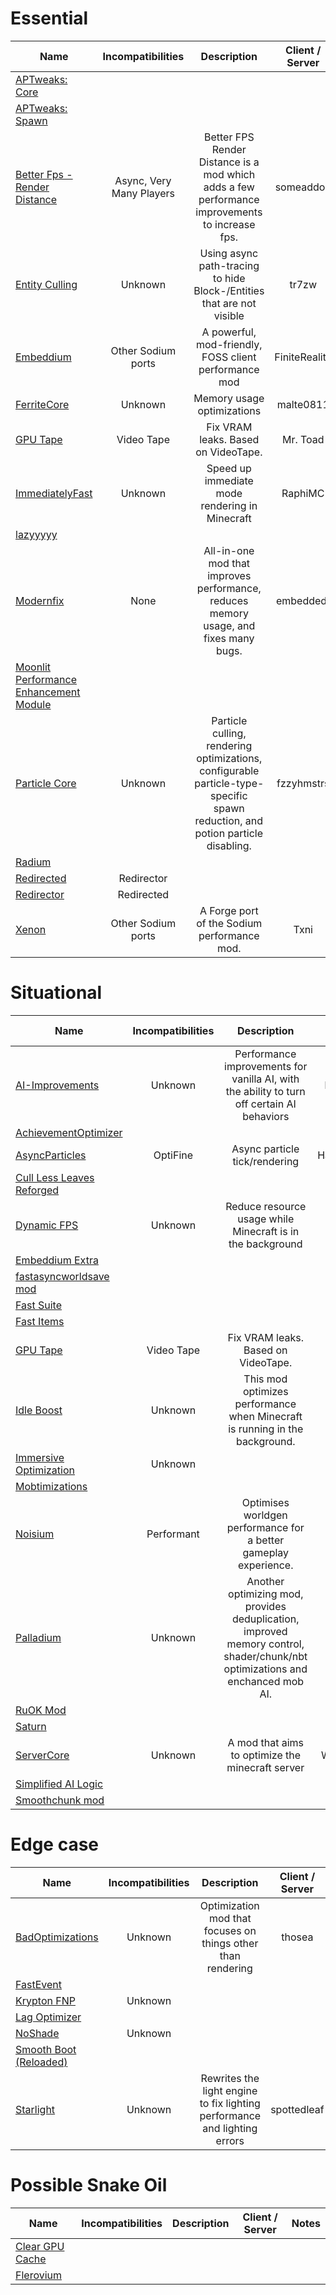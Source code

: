 # Essential
| Name | Incompatibilities | Description | Client / Server | Notes |
| --- | :---: | :---: | :---: | :---: |
| [APTweaks: Core](https://modrinth.com/mod/L5xaBiBb) |
| [APTweaks: Spawn](https://modrinth.com/mod/217PsbJI) |
| [Better Fps - Render Distance](https://www.curseforge.com/projects/551520) | Async, Very Many Players | Better FPS Render Distance is a mod which adds a few performance improvements to increase fps. | someaddon | Client | Incompatible with Async, as Async is incompatible with this mod's dependancy (Cupboard). |
| [Entity Culling](https://modrinth.com/mod/entityculling) | Unknown | Using async path-tracing to hide Block-/Entities that are not visible | tr7zw | Client | N/A |
| [Embeddium](https://modrinth.com/mod/embeddium) | Other Sodium ports | A powerful, mod-friendly, FOSS client performance mod | FiniteReality | Client | Intended for mod compatibility. It's forked from an older version of Sodium, so you shouldn't use this unless you need that extra mod compatibility. |
| [FerriteCore](https://modrinth.com/mod/uXXizFIs) | Unknown | Memory usage optimizations | malte0811 | Both | N/A |
| [GPU Tape](https://modrinth.com/mod/gputape) | Video Tape | Fix VRAM leaks. Based on VideoTape. | Mr. Toad | Client | Vulkan compatible fork of Video Tape available on more setups (older versions, Forge setups) |
| [ImmediatelyFast](https://modrinth.com/mod/immediatelyfast) | Unknown | Speed up immediate mode rendering in Minecraft | RaphiMC | Client | Effect is most noticable on CPU bottleneck and old CPU setups, according to the author | 
| [lazyyyyy](https://modrinth.com/mod/lazyyyyy) | 
| [Modernfix](https://modrinth.com/mod/nmDcB62a) | None | All-in-one mod that improves performance, reduces memory usage, and fixes many bugs. | embeddedt | Both | 1.21.5+ builds can be obtained from Simply Optimized. |
| [Moonlit Performance Enhancement Module](https://modrinth.com/mod/mpem) | 
| [Particle Core](https://modrinth.com/mod/particle-core) | Unknown | Particle culling, rendering optimizations, configurable particle-type-specific spawn reduction, and potion particle disabling. | fzzyhmstrs | Client | N/A |
| [Radium](https://modrinth.com/mod/2gvRmQXx) | 
| [Redirected](https://modrinth.com/mod/redirected) | Redirector |
| [Redirector](https://modrinth.com/mod/nzRWPE5v) | Redirected | 
| [Xenon](https://modrinth.com/mod/xenon-forge) | Other Sodium ports |  A Forge port of the Sodium performance mod. | Txni | Client | Based on Embeddium. |

# Situational
| Name | Incompatibilities | Description | Client / Server | Notes |
| --- | :---: | :---: | :---: | :---: |
| [AI\-Improvements](https://modrinth.com/mod/ai-improvements) | Unknown | Performance improvements for vanilla AI, with the ability to turn off certain AI behaviors | bl4ckscor3 | Both | Best effective on the Server side, likely an edge case on Client. |
| [AchievementOptimizer](https://modrinth.com/mod/SvXrP8rT) |
| [AsyncParticles](https://modrinth.com/mod/c3onkd5k) | OptiFine | Async particle tick/rendering | Harvey_Husky | Client | Disables some of Particle Core's optimizations when installed. |
| [Cull Less Leaves Reforged](https://modrinth.com/mod/qthuEuVy) |
| [Dynamic FPS](https://modrinth.com/mod/dynamic-fps) | Unknown | Reduce resource usage while Minecraft is in the background | juliand665 | Client | Also applies to battery mode and idle mode. Overrides Vanilla's "AFK Mode" setting. |
| [Embeddium Extra](https://modrinth.com/mod/oY2B1pjg) | 
| [fastasyncworldsave mod](https://www.curseforge.com/projects/951499) |
| [Fast Suite](https://www.curseforge.com/projects/475117) | 
| [Fast Items](https://modrinth.com/mod/H80QSt2v) | 
| [GPU Tape](https://modrinth.com/mod/gputape) | Video Tape | Fix VRAM leaks. Based on VideoTape. | Mr. Toad | Client | Vulkan compatible fork of Video Tape available on more setups (older versions, Forge setups) |
| [Idle Boost](https://modrinth.com/mod/REC6ythZ) | Unknown | This mod optimizes performance when Minecraft is running in the background. | Kyronis | Client | Compatible with Dynamic FPS |
| [Immersive Optimization](https://modrinth.com/mod/vNZgQmjg) | Unknown | | | Server | Buggy in my own experiences. |
| [Mobtimizations](https://modrinth.com/mod/mobtimizations) | 
| [Noisium](https://modrinth.com/mod/KuNKN7d2) | Performant | Optimises worldgen performance for a better gameplay experience. | Steveplays | Server | Also works on Singleplayer / LAN servers if the host has the mod | 
| [Palladium](https://modrinth.com/mod/mpalladium) | Unknown | Another optimizing mod, provides deduplication, improved memory control, shader/chunk/nbt optimizations and enchanced mob AI. | Mr. Toad | Client | Modrinth exclusive. |
| [RuOK Mod](https://modrinth.com/mod/ruok) | 
| [Saturn](https://modrinth.com/mod/saturn) | 
| [ServerCore](https://modrinth.com/mod/4WWQxlQP) | Unknown | A mod that aims to optimize the minecraft server | Wesley1808 | Server | Also works on Singleplayer / LAN servers if the host has the mod |
| [Simplified AI Logic](https://modrinth.com/mod/NwQM8Lpl) | 
| [Smoothchunk mod](https://www.curseforge.com/minecraft/mc-mods/smooth-chunk-save) | 

# Edge case
| Name | Incompatibilities | Description | Client / Server | Notes |
| --- | :---: | :---: | :---: | :---: |
| [BadOptimizations](https://modrinth.com/mod/badoptimizations) | Unknown | Optimization mod that focuses on things other than rendering | thosea | Client | N/A |
| [FastEvent](https://modrinth.com/mod/LauZQ6kM) | 
| [Krypton FNP](https://modrinth.com/mod/JkxWVYwU) | Unknown | | | Both | I'm not sure if this actually does anythiung without Krypton. But I can't find a Krypton fork for this setup. |
| [Lag Optimizer](https://www.curseforge.com/projects/1294813) | 
| [NoShade](https://modrinth.com/mod/no-shade) | Unknown | | | Client | Redundant if you have Xenon installed. |
| [Smooth Boot \(Reloaded\)](https://modrinth.com/mod/z53V2L4P) | 
| [Starlight](https://modrinth.com/mod/starlight) | Unknown | Rewrites the light engine to fix lighting performance and lighting errors | spottedleaf | Both | Not necessary on 1.20.x anymore. Only use it if you feel you must. |

# Possible Snake Oil
| Name | Incompatibilities | Description | Client / Server | Notes |
| --- | :---: | :---: | :---: | :---: |
| [Clear GPU Cache](https://modrinth.com/mod/n5y9HLWd) | 
| [Flerovium](https://modrinth.com/mod/4Rh1Mobu) | 
